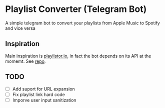 # Playlist Converter (Telegram Bot)

A simple telegram bot to convert your playlists from Apple Music to Spotify and vice versa

## Inspiration

Main inspiration is [playlistor.io](https://playlistor.io/), in fact the bot depends on its API at the momemt. See [repo](https://github.com/akornor/playlistor).

## TODO
- [ ] Add suport for URL expansion
- [ ] Fix playlist link hard code
- [ ] Imporve user input sanitization